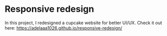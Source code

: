 # Responsive redesign

In this project, I redesigned a cupcake website for better UI/UX.
Check it out here:  https://adelaaa1026.github.io/responsive-redesign/



